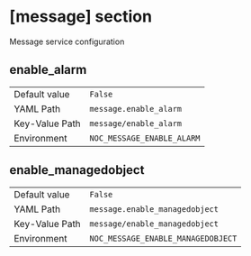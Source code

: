 # [message] section

Message service configuration

## enable_alarm

|                |                            |
| -------------- | -------------------------- |
| Default value  | `False`                    |
| YAML Path      | `message.enable_alarm`     |
| Key-Value Path | `message/enable_alarm`     |
| Environment    | `NOC_MESSAGE_ENABLE_ALARM` |

## enable_managedobject

|                |                                    |
| -------------- | ---------------------------------- |
| Default value  | `False`                            |
| YAML Path      | `message.enable_managedobject`     |
| Key-Value Path | `message/enable_managedobject`     |
| Environment    | `NOC_MESSAGE_ENABLE_MANAGEDOBJECT` |
